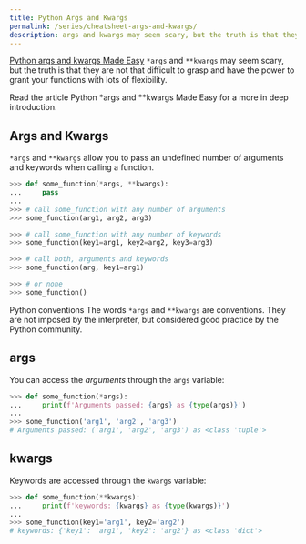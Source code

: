 ```yaml
---
title: Python Args and Kwargs
permalink: /series/cheatsheet-args-and-kwargs/
description: args and kwargs may seem scary, but the truth is that they are not that difficult to grasp and have the power to grant your functions with flexibility and readability
---
```



<base-disclaimer>
  <base-disclaimer-title>
    <a href="https://docs.python.org/3/tutorial/index.html">Python args and kwargs Made Easy</a>
  </base-disclaimer-title>
  <base-disclaimer-content>
    <code>*args</code> and <code>**kwargs</code> may seem scary, but the truth is that they are not that difficult to grasp and have the power to grant your functions with lots of flexibility.
  </base-disclaimer-content>
</base-disclaimer>

Read the article <router-link to="/blog/python-easy-args-kwargs">Python \*args and \*\*kwargs Made Easy</router-link> for a more in deep introduction.

## Args and Kwargs

`*args` and `**kwargs` allow you to pass an undefined number of arguments and keywords when calling a function.

```python
>>> def some_function(*args, **kwargs):
...     pass
...
>>> # call some_function with any number of arguments
>>> some_function(arg1, arg2, arg3)

>>> # call some_function with any number of keywords
>>> some_function(key1=arg1, key2=arg2, key3=arg3)

>>> # call both, arguments and keywords
>>> some_function(arg, key1=arg1)

>>> # or none
>>> some_function()
```

<base-warning>
  <base-warning-title>
    Python conventions
  </base-warning-title>
  <base-warning-content>
    The words <code>*args</code> and <code>**kwargs</code> are conventions. They are not imposed by the interpreter, but considered good practice by the Python community.
  </base-warning-content>
</base-warning>

## args

You can access the _arguments_ through the `args` variable:

```python
>>> def some_function(*args):
...     print(f'Arguments passed: {args} as {type(args)}')
...
>>> some_function('arg1', 'arg2', 'arg3')
# Arguments passed: ('arg1', 'arg2', 'arg3') as <class 'tuple'>
```

## kwargs

Keywords are accessed through the `kwargs` variable:

```python
>>> def some_function(**kwargs):
...     print(f'keywords: {kwargs} as {type(kwargs)}')
...
>>> some_function(key1='arg1', key2='arg2')
# keywords: {'key1': 'arg1', 'key2': 'arg2'} as <class 'dict'>
```
